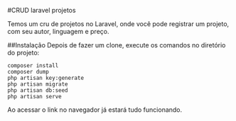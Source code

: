 #CRUD laravel projetos

Temos um cru de projetos no Laravel, onde você pode registrar um projeto, com seu autor, linguagem e preço.

##Instalação
Depois de fazer um clone, execute os comandos no diretório do projeto:

```
composer install
composer dump
php artisan key:generate
php artisan migrate
php artisan db:seed
php artisan serve
```

Ao acessar o link no navegador já estará tudo funcionando.